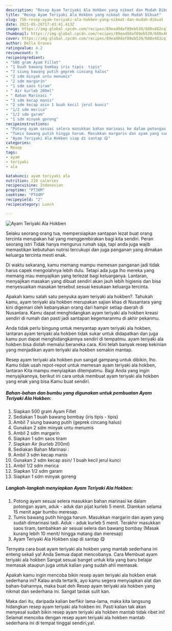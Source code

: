 ```yaml
---
description: "Resep Ayam Teriyaki Ala Hokben yang nikmat dan Mudah Dibuat"
title: "Resep Ayam Teriyaki Ala Hokben yang nikmat dan Mudah Dibuat"
slug: 756-resep-ayam-teriyaki-ala-hokben-yang-nikmat-dan-mudah-dibuat
date: 2021-05-26T17:43:41.413Z
image: https://img-global.cpcdn.com/recipes/89ead0daf89eb539/680x482cq70/ayam-teriyaki-ala-hokben-foto-resep-utama.jpg
thumbnail: https://img-global.cpcdn.com/recipes/89ead0daf89eb539/680x482cq70/ayam-teriyaki-ala-hokben-foto-resep-utama.jpg
cover: https://img-global.cpcdn.com/recipes/89ead0daf89eb539/680x482cq70/ayam-teriyaki-ala-hokben-foto-resep-utama.jpg
author: Della Graves
ratingvalue: 4.2
reviewcount: 9
recipeingredient:
- "500 gram Ayam Fillet"
- "1 buah bawang bombay iris tipis  tipis"
- "7 siung bawang putih geprek cincang halus"
- "2 sdm minyak untu menumis"
- "2 sdm margarin"
- "1 sdm saos tiram"
- " Air kurleb 200ml"
- " Bahan Marinasi "
- "3 sdm kecap manis"
- "2 sdm kecap asin 1 buah kecil jerul kunci"
- "1/2 sdm merica"
- "1/2 sdm garam"
- "1 sdm minyak goreng"
recipeinstructions:
- "Potong ayam sesuai selera masukkan bahan marinasi ke dalam potongan ayam, aduk - aduk dan pijat kurleb 5 menit. Diamkan selama 15 menit agar bumbu meresap."
- "Tumis bawang putih hingga harum. Masukkan margarin dan ayam yang sudah dimarinasi tadi. Aduk - aduk kurleb 5 menit. Terakhir masukkan saos tiram, tambahkan air sesuai selera dan bawang bombay (Masak kurang lebih 10 menit/ hingga matang dan meresap)"
- "Ayam Teriyaki Ala Hokben siap di santap 😋"
categories:
- Resep
tags:
- ayam
- teriyaki
- ala

katakunci: ayam teriyaki ala 
nutrition: 210 calories
recipecuisine: Indonesian
preptime: "PT38M"
cooktime: "PT44M"
recipeyield: "2"
recipecategory: Lunch

---
```



![Ayam Teriyaki Ala Hokben](https://img-global.cpcdn.com/recipes/89ead0daf89eb539/680x482cq70/ayam-teriyaki-ala-hokben-foto-resep-utama.jpg)

Selaku seorang orang tua, mempersiapkan santapan lezat buat orang tercinta merupakan hal yang menggembirakan bagi kita sendiri. Peran seorang istri Tidak hanya mengurus rumah saja, tapi anda juga wajib memastikan kebutuhan nutrisi tercukupi dan juga panganan yang dimakan keluarga tercinta mesti enak.

Di waktu  sekarang, kamu memang mampu memesan panganan jadi tidak harus capek mengolahnya lebih dulu. Tetapi ada juga lho mereka yang memang mau menyajikan yang terlezat bagi keluarganya. Lantaran, menyajikan masakan yang dibuat sendiri akan jauh lebih higienis dan bisa menyesuaikan masakan tersebut sesuai kesukaan keluarga tercinta. 



Apakah kamu salah satu penyuka ayam teriyaki ala hokben?. Tahukah kamu, ayam teriyaki ala hokben merupakan sajian khas di Nusantara yang kini digemari oleh kebanyakan orang dari hampir setiap daerah di Nusantara. Kamu dapat menghidangkan ayam teriyaki ala hokben kreasi sendiri di rumah dan pasti jadi santapan kegemaranmu di akhir pekanmu.

Anda tidak perlu bingung untuk menyantap ayam teriyaki ala hokben, lantaran ayam teriyaki ala hokben tidak sukar untuk didapatkan dan juga kamu pun dapat menghidangkannya sendiri di tempatmu. ayam teriyaki ala hokben bisa diolah memalui beraneka cara. Kini telah banyak resep kekinian yang menjadikan ayam teriyaki ala hokben semakin mantap.

Resep ayam teriyaki ala hokben pun sangat gampang untuk dibikin, lho. Kamu tidak usah repot-repot untuk memesan ayam teriyaki ala hokben, lantaran Kita mampu menyiapkan ditempatmu. Bagi Anda yang ingin menyajikannya, berikut ini cara untuk membuat ayam teriyaki ala hokben yang enak yang bisa Kamu buat sendiri.

<!--inarticleads1-->

##### Bahan-bahan dan bumbu yang digunakan untuk pembuatan Ayam Teriyaki Ala Hokben:

1. Siapkan 500 gram Ayam Fillet
1. Sediakan 1 buah bawang bombay (iris tipis - tipis)
1. Ambil 7 siung bawang putih (geprek cincang halus)
1. Gunakan 2 sdm minyak untu menumis
1. Ambil 2 sdm margarin
1. Siapkan 1 sdm saos tiram
1. Siapkan  Air (kurleb 200ml)
1. Sediakan  Bahan Marinasi :
1. Ambil 3 sdm kecap manis
1. Gunakan 2 sdm kecap asin/ 1 buah kecil jerul kunci
1. Ambil 1/2 sdm merica
1. Siapkan 1/2 sdm garam
1. Siapkan 1 sdm minyak goreng




<!--inarticleads2-->

##### Langkah-langkah menyiapkan Ayam Teriyaki Ala Hokben:

1. Potong ayam sesuai selera masukkan bahan marinasi ke dalam potongan ayam, aduk - aduk dan pijat kurleb 5 menit. Diamkan selama 15 menit agar bumbu meresap.
1. Tumis bawang putih hingga harum. Masukkan margarin dan ayam yang sudah dimarinasi tadi. Aduk - aduk kurleb 5 menit. Terakhir masukkan saos tiram, tambahkan air sesuai selera dan bawang bombay (Masak kurang lebih 10 menit/ hingga matang dan meresap)
1. Ayam Teriyaki Ala Hokben siap di santap 😋




Ternyata cara buat ayam teriyaki ala hokben yang mantab sederhana ini enteng sekali ya! Anda Semua dapat mencobanya. Cara Membuat ayam teriyaki ala hokben Sangat sesuai banget untuk kita yang baru belajar memasak ataupun juga untuk kalian yang sudah ahli memasak.

Apakah kamu ingin mencoba bikin resep ayam teriyaki ala hokben enak sederhana ini? Kalau anda tertarik, ayo kamu segera menyiapkan alat dan bahan-bahannya, maka buat deh Resep ayam teriyaki ala hokben yang nikmat dan sederhana ini. Sangat taidak sulit kan. 

Maka dari itu, daripada kalian berfikir lama-lama, maka kita langsung hidangkan resep ayam teriyaki ala hokben ini. Pasti kalian tak akan menyesal sudah bikin resep ayam teriyaki ala hokben mantab tidak ribet ini! Selamat mencoba dengan resep ayam teriyaki ala hokben mantab sederhana ini di tempat tinggal sendiri,ya!.

